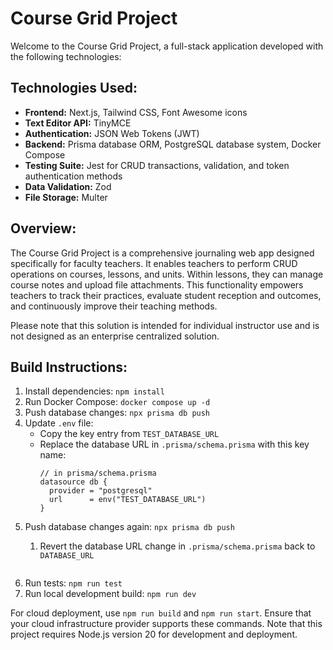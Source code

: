 # Course Grid Project

Welcome to the Course Grid Project, a full-stack application developed with the following technologies:

## Technologies Used:

- **Frontend:** Next.js, Tailwind CSS, Font Awesome icons
- **Text Editor API:** TinyMCE
- **Authentication:** JSON Web Tokens (JWT)
- **Backend:** Prisma database ORM, PostgreSQL database system, Docker Compose
- **Testing Suite:** Jest for CRUD transactions, validation, and token authentication methods
- **Data Validation:** Zod
- **File Storage:** Multer

## Overview:

The Course Grid Project is a comprehensive journaling web app designed specifically for faculty teachers. It enables teachers to perform CRUD operations on courses, lessons, and units. Within lessons, they can manage course notes and upload file attachments. This functionality empowers teachers to track their practices, evaluate student reception and outcomes, and continuously improve their teaching methods.

Please note that this solution is intended for individual instructor use and is not designed as an enterprise centralized solution.

## Build Instructions:

1. Install dependencies: `npm install`
2. Run Docker Compose: `docker compose up -d`
3. Push database changes: `npx prisma db push`
4. Update `.env` file:
   - Copy the key entry from `TEST_DATABASE_URL`
   - Replace the database URL in `.prisma/schema.prisma` with this key name:
     ```plaintext
     // in prisma/schema.prisma
     datasource db {
       provider = "postgresql"
       url      = env("TEST_DATABASE_URL")
     }
     ```
5. Push database changes again: `npx prisma db push`
   1. Revert the database URL change in `.prisma/schema.prisma` back to `DATABASE_URL`

      ```

      ```
6. Run tests: `npm run test`
7. Run local development build: `npm run dev`

For cloud deployment, use `npm run build` and `npm run start`. Ensure that your cloud infrastructure provider supports these commands. Note that this project requires Node.js version 20 for development and deployment.
